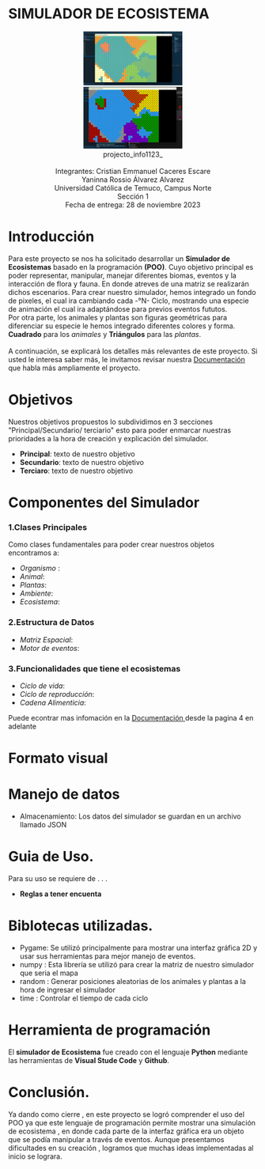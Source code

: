 # SIMULADOR DE ECOSISTEMA
<div align="center"> <img src="Imagen/mapa1.png" alt="simulador" width="200"/></div>
<div align="center"> <img src="Imagen/mapa2.png" alt="simulador" width="200"/></div>

<div align="center">
  projecto_info1123_<br>
  <br>
  Integrantes:  Cristian Emmanuel Caceres Escare <br>
              Yaninna Rossio Álvarez Alvarez <br>
  Universidad Católica de Temuco, Campus Norte <br>
  Sección 1 <br>
  Fecha de entrega: 28 de noviembre 2023 <br>
</div>

# Introducción
Para este proyecto se nos ha solicitado desarrollar un **Simulador de Ecosistemas** basado en la programación **(POO)**. Cuyo objetivo principal es poder representar, manipular, manejar diferentes biomas, eventos y la interacción de flora y fauna. En donde atreves de una matriz se realizarán dichos escenarios. 
Para crear nuestro simulador, hemos integrado un fondo de pixeles, el cual ira cambiando cada -°N- Ciclo, mostrando una especie de animación el cual ira adaptándose para previos eventos fututos. <br>
Por otra parte, los animales y plantas son figuras geométricas para diferenciar su especie le hemos integrado diferentes colores y forma. **Cuadrado** para los *animales* y **Triángulos** para las *plantas*.<br>
<br>
A continuación, se explicará los detalles más relevantes de este proyecto. Si usted le interesa saber más, le invitamos revisar nuestra  <a href="https://uctcl-my.sharepoint.com/:w:/g/personal/yalvarez2023_alu_uct_cl/Ebri17ahXwlHtXVQ1aO0Q3ABOmlkQvSr4JIf7c2vadMIOw">Documentación</a> que habla más ampliamente el proyecto.

# Objetivos 
Nuestros objetivos propuestos lo subdividimos en 3 secciones "Principal/Secundario/ terciario" esto para poder enmarcar nuestras prioridades a la hora de creación y explicación del simulador. 
- **Principal**: texto de nuestro objetivo
- **Secundario**: texto de nuestro objetivo
- **Terciaro**: texto de nuestro objetivo

# Componentes del Simulador
### 1.Clases Principales
Como clases fundamentales para poder crear nuestros objetos encontramos a: 
   - *Organismo* :
   - *Animal*:
   - *Plantas*:
   - *Ambiente*:
   - *Ecosistema*:
### 2.Estructura de Datos
   - *Matriz Espacial*:
   - *Motor de eventos*:
### 3.Funcionalidades que tiene el ecosistemas
- *Ciclo de vida*:
- *Ciclo de reproducción*:
- *Cadena Alimenticia*:

Puede econtrar mas infomación en la <a href="https://uctcl-my.sharepoint.com/:w:/g/personal/yalvarez2023_alu_uct_cl/Ebri17ahXwlHtXVQ1aO0Q3ABOmlkQvSr4JIf7c2vadMIOw"> Documentación </a> desde la pagina 4 en adelante

# Formato visual


# Manejo de datos
- Almacenamiento: Los datos del simulador se guardan en un archivo llamado JSON
# Guia de Uso.
Para su uso se requiere de . . .
- **Reglas a tener encuenta**
  
# Biblotecas utilizadas.
- Pygame: Se utilizó principalmente para mostrar una interfaz gráfica 2D y usar sus herramientas para mejor manejo de eventos.
- numpy : Esta librería se utilizó para crear la matriz de nuestro simulador que seria el mapa
- random : Generar posiciones aleatorias de los animales y plantas a la hora de ingresar el simulador
- time : Controlar el tiempo de cada ciclo

# Herramienta de programación
El **simulador de Ecosistema** fue creado con el lenguaje **Python** mediante las herramientas de **Visual Stude Code** y **Github**.

# Conclusión.
Ya dando como cierre , en este proyecto se logró comprender el uso del POO ya que este lenguaje de programación permite mostrar una simulación de ecosistema , en donde cada parte de la interfaz gráfica era un objeto que se podía manipular a través de eventos.
Aunque presentamos dificultades en su creación , logramos que muchas ideas implementadas al inicio se lograra.
